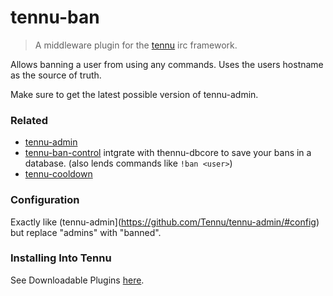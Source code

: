 # tennu-ban

> A middleware plugin for the [tennu](https://github.com/Tennu/tennu) irc framework.

Allows banning a user from using any commands. Uses the users hostname as the source of truth.

Make sure to get the latest possible version of tennu-admin.

### Related
- [tennu-admin](https://github.com/Tennu/tennu-admin/)
- [tennu-ban-control]() intgrate with thennu-dbcore to save your bans in a database. (also lends commands like ```!ban <user>```)
- [tennu-cooldown](https://github.com/Tennu/tennu-cooldown/)

### Configuration

Exactly like (tennu-admin](https://github.com/Tennu/tennu-admin/#config) but replace "admins" with "banned".

### Installing Into Tennu

See Downloadable Plugins [here](https://tennu.github.io/plugins/).